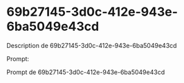 # 69b27145-3d0c-412e-943e-6ba5049e43cd

Description de 69b27145-3d0c-412e-943e-6ba5049e43cd

Prompt:

Prompt de 69b27145-3d0c-412e-943e-6ba5049e43cd